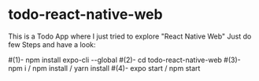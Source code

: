 # todo-react-native-web
This is a Todo App where I just tried to explore "React Native Web"
Just do few Steps and have a look:

  #(1)- npm install expo-cli --global
  #(2)- cd todo-react-native-web
  #(3)- npm i / npm install / yarn install
  #(4)- expo start / npm start
  
